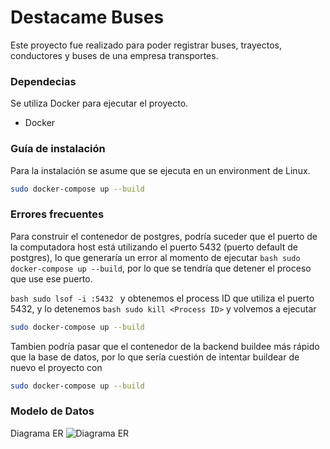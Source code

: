 # Destacame Buses
Este proyecto fue realizado para poder registrar buses, trayectos, conductores y buses de una empresa 
transportes.

### Dependecias
Se utiliza Docker para ejecutar el proyecto.
- Docker

### Guía de instalación
Para la instalación se asume que se ejecuta en un environment de Linux.
```bash
sudo docker-compose up --build
```

### Errores frecuentes
Para construir el contenedor de postgres, podría suceder que el puerto de la computadora 
host está utilizando el puerto 5432 (puerto default de postgres), lo que generaría un error al momento 
de ejecutar ``` bash sudo docker-compose up --build ```, por lo que se tendría que detener el proceso que use ese puerto.

```bash sudo lsof -i :5432 ```
 y obtenemos el process ID que utiliza el puerto 5432, y lo detenemos
```bash sudo kill <Process ID>```
y volvemos a ejecutar
```bash
sudo docker-compose up --build
```

Tambien podría pasar que el contenedor de la backend buildee más rápido que la base de datos, por lo que sería cuestión de 
intentar buildear de nuevo el proyecto con 
```bash
sudo docker-compose up --build
```

### Modelo de Datos
Diagrama ER
![Diagrama ER](./ER-Diagram.png)

